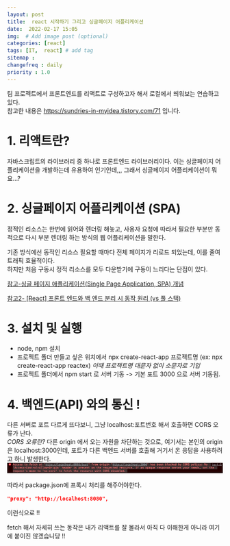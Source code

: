 ```yaml
---
layout: post
title:  react 시작하기 그리고 싱글페이지 어플리케이션
date:  2022-02-17 15:05
img:  # Add image post (optional)
categories: [react]
tags: [IT,  react] # add tag
sitemap :
changefreq : daily
priority : 1.0
---
```


팀 프로젝트에서 프론트엔드를 리액트로 구성하고자 해서 로컬에서 띄워보는 연습하고 있다.  
참고한 내용은 https://sundries-in-myidea.tistory.com/71 입니다.  

# 1. 리액트란?  
자바스크립트의 라이브러리 중 하나로 프론트엔드 라이브러리이다. 
이는 싱글페이지 어플리케이션을 개발하는데 유용하여 인기인데,,, 그래서 싱글페이지 어플리케이션이 뭐요...?     

# 2. 싱글페이지 어플리케이션 (SPA)  
정적인 리소스는 한번에 읽어와 렌더링 해놓고, 사용자 요청에 따라서 필요한 부분만 동적으로 다시 부분 렌더링 하는 방식의 웹 어플리케이션을 말한다.   

기존 방식에선 동적인 리소스 필요할 때마다 전체 페이지가 리로드 되었는데, 이를 줄여 트래픽 효율적이다.  
하지만 처음 구동시 정적 리소스를 모두 다운받기에 구동이 느리다는 단점이 있다.  

[참고-싱글 페이지 애플리케이션(Single Page Application, SPA) 개념](https://velog.io/@wiostz98kr/TIL48-l-%EC%8B%B1%EA%B8%80-%ED%8E%98%EC%9D%B4%EC%A7%80-%EC%95%A0%ED%94%8C%EB%A6%AC%EC%BC%80%EC%9D%B4%EC%85%98Single-Page-Application-SPA-%EA%B0%9C%EB%85%90-z1zkrzr9)

[참고2- [React] 프론트 엔드와 백 엔드 분리 시 동작 원리 (vs 풀 스택)](https://it-eldorado.tistory.com/85)

# 3. 설치 및 실행
 -  node, npm  설치
 -  프로젝트 폴더 만들고 싶은 위치에서 npx create-react-app 프로젝트명  (ex:  npx create-react-app reactex)  *이때 프로젝트명 대문자 없이 소문자로 기입*  
 -  프로젝트 폴더에서 npm start  로 서버 기동  -> 기본 포트 3000 으로 서버 기동됨.   

# 4. 백엔드(API) 와의 통신 !   
다른 서버로 포트 다르게 뜨다보니,  그냥 localhost:포트번호 해서 호출하면 CORS 오류가 난다.  
*CORS 오류란?*  다른 origin 에서 오는 자원을 차단하는 것으로,  여기서는 본인의 origin 은 localhost:3000인데, 포트가 다른 백엔드 서버를 호출해 거기서 온 응답을 사용하려고 하니 발생한다.   
![예시](/assets/img/CORS.png)

따라서 package.json에 프록시 처리를 해주어야한다.  
~~~json 
"proxy": "http://localhost:8080",  
~~~

이런식으로 !! 

fetch 해서 자세히 쓰는 동작은 내가 리액트를 잘 몰라서 아직 다 이해한게 아니라 여기에 붙이진 않겠습니당 !!  

